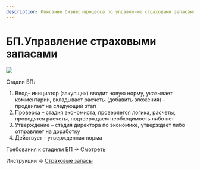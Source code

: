 ```yaml
---
description: Описание бизнес-процесса по управлению страховыми запасами
---
```


# БП.Управление страховыми запасами

![](https://firebasestorage.googleapis.com/v0/b/gitbook-x-prod.appspot.com/o/spaces%2F-MBaL4-sguLCzbQd3FRY%2Fuploads%2FjmE2faXJBW8uSldox2th%2Ffile.png?alt=media)

Стадии БП: &#x20;

1. Ввод– инициатор (закупщик) вводит новую норму, указывает комментарии, вкладывает расчеты (добавить вложения) – продвигает на следующий этап 
2. Проверка – стадия экономиста, проверяется логика, расчеты, проводятся расчеты, подтверждаем необходимость либо нет &#x20;
3. Утверждение – стадия директора по экономике, утверждает либо отправляет на доработку &#x20;
4. Действует - утвержденная норма 

Требования к стадиям БП -> [Смотреть](trebovaniya-k-proverke-strakhovykh-zapasov.md)

Инструкции -> [Страховые запасы](../../../upravlenie-zakupkami/nsi/strakhovye-zapasy/)
